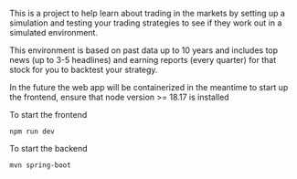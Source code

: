 This is a project to help learn about trading in the markets by setting up a simulation and testing your trading strategies to see if they work out in a simulated environment.

This environment is based on past data up to 10 years and includes top news (up to 3-5 headlines) and earning reports (every quarter) for that stock for you to backtest your strategy. 

In the future the web app will be containerized in the meantime to start up the frontend, ensure that node version >= 18.17 is installed

To start the frontend 

`npm run dev`

To start the backend 

`mvn spring-boot`
